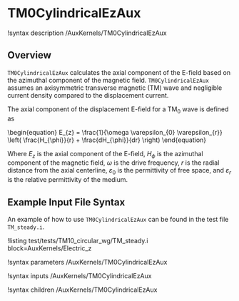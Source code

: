 # TM0CylindricalEzAux

!syntax description /AuxKernels/TM0CylindricalEzAux

## Overview

`TM0CylindricalEzAux` calculates the axial component of the E-field based on the azimuthal component of the magnetic field. `TM0CylindricalEzAux` assumes an axisymmetric transverse magnetic (TM) wave and negligible current density compared to the displacement current.

The axial component of the displacement E-field for a TM$_{0}$ wave is defined as

\begin{equation}
E_{z} = \frac{1}{\omega \varepsilon_{0} \varepsilon_{r}} \left( \frac{H_{\phi}}{r} + \frac{dH_{\phi}}{dr} \right)
\end{equation}

Where $E_{z}$ is the axial component of the E-field, $H_{\phi}$ is the azimuthal component of the magnetic field, $\omega$ is the drive frequency, $r$ is the radial distance from the axial centerline, $\varepsilon_{0}$ is the permittivity of free space, and $\varepsilon_{r}$ is the relative permittivity of the medium.

## Example Input File Syntax

An example of how to use `TM0CylindricalEzAux` can be found in the
test file `TM_steady.i`.

!listing test/tests/TM10_circular_wg/TM_steady.i block=AuxKernels/Electric_z

!syntax parameters /AuxKernels/TM0CylindricalEzAux

!syntax inputs /AuxKernels/TM0CylindricalEzAux

!syntax children /AuxKernels/TM0CylindricalEzAux
